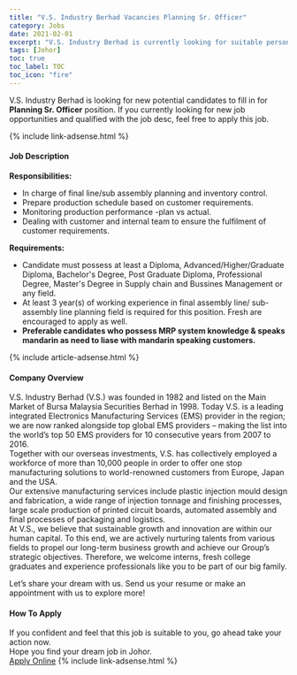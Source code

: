 ```yaml
---
title: "V.S. Industry Berhad Vacancies Planning Sr. Officer" 
category: Jobs 
date: 2021-02-01 
excerpt: "V.S. Industry Berhad is currently looking for suitable person to fill in the Planning Sr. Officer which positioned at Johor" 
tags: [Johor] 
toc: true 
toc_label: TOC 
toc_icon: "fire" 
--- 
```


<p>V.S. Industry Berhad is looking for new potential candidates to fill in for <b>Planning Sr. Officer</b> position. If you currently looking for new job opportunities and qualified with the job desc, feel free to apply this job.
</p>{% include link-adsense.html %} 
<div><div><h4>Job Description</h4></div><div><div><span><div><div><strong>Responsibilities:</strong></div><ul><li>In charge of final line/sub assembly planning and inventory control.&#160;</li><li>Prepare production schedule based on customer requirements.</li><li>Monitoring production performance -plan vs actual.</li><li>Dealing with customer and internal team to ensure the fulfilment of customer requirements.</li></ul><div><strong>Requirements:</strong></div><ul><li>Candidate must possess at least a Diploma, Advanced/Higher/Graduate Diploma, Bachelor's Degree, Post Graduate Diploma, Professional Degree, Master's Degree in Supply chain and Bussines Management or any field.</li><li>At least 3 year(s) of working experience in final assembly line/ sub-assembly line planning field is required for this position. Fresh are encouraged to apply as well.</li><li><strong>Preferable candidates who possess MRP system knowledge &amp; speaks mandarin as need to liase with mandarin speaking customers.</strong></li></ul></div></span></div></div></div> 
{% include article-adsense.html %} 
<div><div><h4>Company Overview</h4></div><div><div><span><div><div>
<div>V.S. Industry Berhad (V.S.) was founded in 1982 and listed on the Main Market of Bursa Malaysia Securities Berhad in 1998. Today V.S. is a leading integrated Electronics Manufacturing Services (EMS) provider in the region; we are now ranked alongside top global EMS providers &#8211; making the list into the world&#8217;s top 50 EMS providers for 10 consecutive years from 2007 to 2016.</div>
<div>Together with our overseas investments, V.S. has collectively employed a workforce of more than 10,000 people in order to offer one stop manufacturing solutions to world-renowned customers from Europe, Japan and the USA.</div>
<div>Our extensive manufacturing services include plastic injection mould design and fabrication, a wide range of injection tonnage and finishing processes, large scale production of printed circuit boards, automated assembly and final processes of packaging and logistics.</div>
<div>At V.S., we believe that sustainable growth and innovation are within our human capital. To this end, we are actively nurturing talents from various fields to propel our long-term business growth and achieve our Group&#8217;s strategic objectives. Therefore, we welcome interns, fresh college graduates and experience professionals like you to be part of our big family.</div>


Let&#8217;s share your dream with us. Send us your resume or make an appointment with us to explore more!</div></div></span></div></div></div> 
#### How To Apply 
If you confident and feel that this job is suitable to you, go ahead take your action now. <br/> 
Hope you find your dream job in Johor. <br/> 
<a href="https://www.jobstreet.com.my/en/job/planning-sr-officer-4473779?jobId=jobstreet-my-job-4473779&sectionRank=7&token=0~8c9ce4a9-5b56-4d25-ba7c-8c917cae6a66&fr=SRP%20View%20In%20New%20Ta" class="btn btn--info" target="_blank" rel="nofollow noopenner">Apply Online</a> 
{% include link-adsense.html %} 